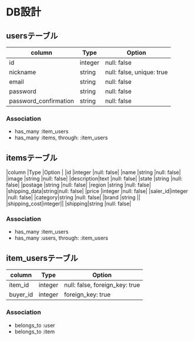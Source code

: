 # DB設計

## usersテーブル
|column  |Type    |Option |
|--------|--------|-------|
|id      |integer |null: false|
|nickname|string  |null: false, unique: true|
|email   |string  |null: false|
|password|string  |null: false|
|password_confirmation|string|null: false|

### Association
- has_many :item_users
- has_many :items, through: :item_users


## itemsテーブル
|column  |Type    |Option |
|id      |integer |null: false|
|name    |string  |null: false|
|image   |string  |null: false|
|description|text |null: false|
|state   |string  |null: false|
|postage |string  |null: false|
|region  |string  |null: false|
|shipping_data|string|null: false|
|price   |integer |null: false|
|saler_id|integer |null: false|
|category|string  |null: false|
|brand   |string  ||
|shipping_cost|integer||
|shipping|string  |null: false|

### Association
- has_many :item_users
- has_many :users, through: :item_users

## item_usersテーブル
|column  |Type    |Option |
|--------|--------|-------|
|item_id |integer |null: false, foreign_key: true|
|buyer_id|integer |foreign_key: true|

### Association
- belongs_to :user
- belongs_to :item
